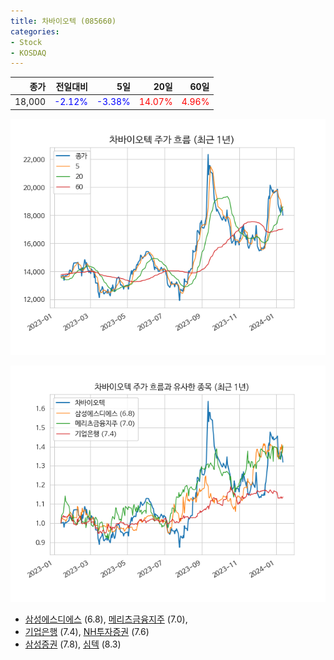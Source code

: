 ```yaml
---
title: 차바이오텍 (085660)
categories:
- Stock
- KOSDAQ
---
```


|종가|전일대비|5일|20일|60일|
|---:|-------:|--:|---:|---:|
|18,000|<span style="color: blue">-2.12%</span>|<span style="color: blue">-3.38%</span>|<span style="color: red">14.07%</span>|<span style="color: red">4.96%</span>|


<!-- more -->

![085660](/assets/images/stock/085660.png)

![085660](/assets/images/stock/085660_sim.png)

- [삼성에스디에스](/018260/) (6.8), [메리츠금융지주](/138040/) (7.0),
- [기업은행](/024110/) (7.4), [NH투자증권](/005940/) (7.6)
- [삼성증권](/016360/) (7.8), [심텍](/222800/) (8.3)